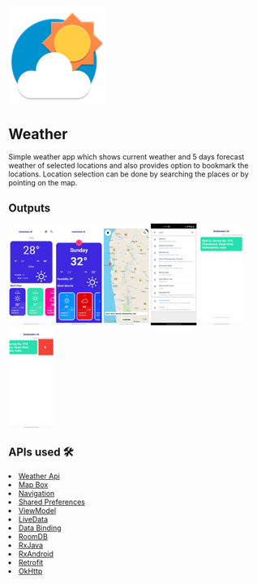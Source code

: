 ![appicon](https://github.com/rajnikanth8008/Weather/blob/master/app/src/main/res/mipmap-xxxhdpi/ic_launcher.png)

# Weather
Simple weather app which shows current weather and 5 days forecast weather of selected locations and also provides option to bookmark the locations.
Location selection can be done by searching the places or by pointing on the map.

<h2 id="Outputs">Outputs</h2>
<p><img height= "200" src="https://github.com/rajnikanth8008/Weather/blob/master/apk/release/Screenshot_20210321-114116.jpg" />
<img height= "200" src="https://github.com/rajnikanth8008/Weather/blob/master/apk/release/Screenshot_20210321-114123.jpg" />
<img height= "200" src="https://github.com/rajnikanth8008/Weather/blob/master/apk/release/Screenshot_20210321-114205.jpg" />
<img height= "200" src="https://github.com/rajnikanth8008/Weather/blob/master/apk/release/Screenshot_20210321-114225.jpg" />
<img height= "200" src="https://github.com/rajnikanth8008/Weather/blob/master/apk/release/Screenshot_20210321-114240.jpg" />
<img height= "200" src="https://github.com/rajnikanth8008/Weather/blob/master/apk/release/Screenshot_20210321-115218.jpg" />
</p>

## APIs used 🛠
<li><a href="https://openweathermap.org/">Weather Api</a></li>
<li><a href="https://www.mapbox.com/">Map Box</a></li>
<li><a href="https://developer.android.com/topic/libraries/architecture/navigation/">Navigation</a></li>
<li><a href="https://developer.android.com/training/data-storage/shared-preferences">Shared Preferences</a></li>
<li><a href="https://developer.android.com/topic/libraries/architecture/viewmodel">ViewModel</a></li>
<li><a href="https://developer.android.com/topic/libraries/architecture/livedata">LiveData</a></li>
<li><a href="https://developer.android.com/topic/libraries/data-binding">Data Binding</a></li>
<li><a href="https://developer.android.com/topic/libraries/architecture/room">RoomDB</a></li>
<li><a href="https://github.com/ReactiveX/RxJava">RxJava</a></li>
<li><a href="https://github.com/ReactiveX/RxAndroid">RxAndroid</a></li>
<li><a href="https://square.github.io/retrofit/">Retrofit</a></li>
<li><a href="https://github.com/square/okhttp">OkHttp</a></li>
